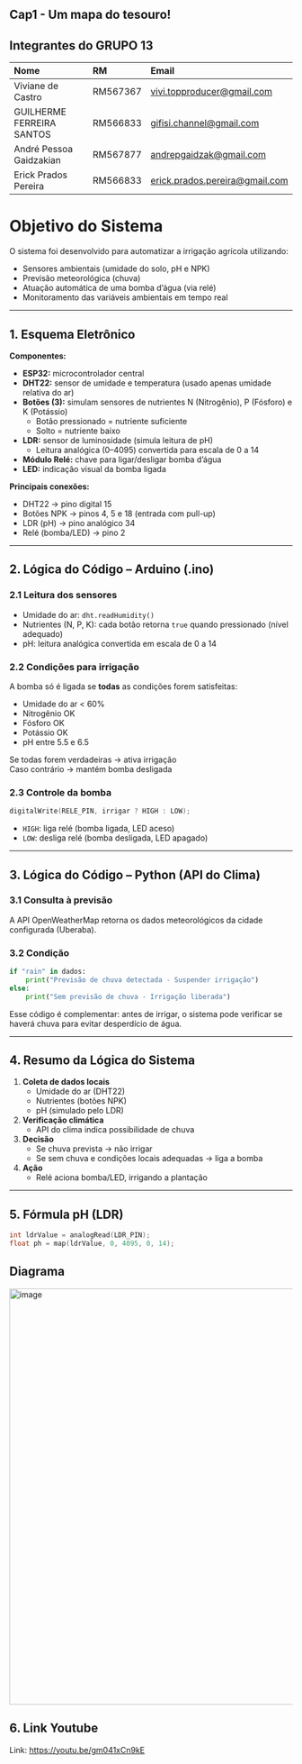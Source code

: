## Cap1 - Um mapa do tesouro!

## Integrantes do GRUPO 13

| Nome | RM | Email |
| :--- | :--- | :--- |
| Viviane de Castro | RM567367 | vivi.topproducer@gmail.com |
| GUILHERME FERREIRA SANTOS | RM566833 | gifisi.channel@gmail.com |
| André Pessoa Gaidzakian | RM567877 | andrepgaidzak@gmail.com |
| Erick Prados Pereira | RM566833 | erick.prados.pereira@gmail.com |

# Objetivo do Sistema

O sistema foi desenvolvido para automatizar a irrigação agrícola utilizando:

- Sensores ambientais (umidade do solo, pH e NPK)
- Previsão meteorológica (chuva)
- Atuação automática de uma bomba d’água (via relé)
- Monitoramento das variáveis ambientais em tempo real

---

## 1. Esquema Eletrônico

**Componentes:**
- **ESP32:** microcontrolador central
- **DHT22:** sensor de umidade e temperatura (usado apenas umidade relativa do ar)
- **Botões (3):** simulam sensores de nutrientes N (Nitrogênio), P (Fósforo) e K (Potássio)
  - Botão pressionado = nutriente suficiente
  - Solto = nutriente baixo
- **LDR:** sensor de luminosidade (simula leitura de pH)
  - Leitura analógica (0–4095) convertida para escala de 0 a 14
- **Módulo Relé:** chave para ligar/desligar bomba d’água
- **LED:** indicação visual da bomba ligada

**Principais conexões:**
- DHT22 → pino digital 15
- Botões NPK → pinos 4, 5 e 18 (entrada com pull-up)
- LDR (pH) → pino analógico 34
- Relé (bomba/LED) → pino 2

---

## 2. Lógica do Código – Arduino (.ino)

### 2.1 Leitura dos sensores

- Umidade do ar: `dht.readHumidity()`
- Nutrientes (N, P, K): cada botão retorna `true` quando pressionado (nível adequado)
- pH: leitura analógica convertida em escala de 0 a 14

### 2.2 Condições para irrigação

A bomba só é ligada se **todas** as condições forem satisfeitas:
- Umidade do ar < 60%
- Nitrogênio OK
- Fósforo OK
- Potássio OK
- pH entre 5.5 e 6.5

Se todas forem verdadeiras → ativa irrigação  
Caso contrário → mantém bomba desligada

### 2.3 Controle da bomba

```cpp
digitalWrite(RELE_PIN, irrigar ? HIGH : LOW);
```
- `HIGH`: liga relé (bomba ligada, LED aceso)
- `LOW`: desliga relé (bomba desligada, LED apagado)

---

## 3. Lógica do Código – Python (API do Clima)

### 3.1 Consulta à previsão

A API OpenWeatherMap retorna os dados meteorológicos da cidade configurada (Uberaba).

### 3.2 Condição

```py
if "rain" in dados:
    print("Previsão de chuva detectada - Suspender irrigação")
else:
    print("Sem previsão de chuva - Irrigação liberada")
```

Esse código é complementar: antes de irrigar, o sistema pode verificar se haverá chuva para evitar desperdício de água.

---

## 4. Resumo da Lógica do Sistema

1. **Coleta de dados locais**
   - Umidade do ar (DHT22)
   - Nutrientes (botões NPK)
   - pH (simulado pelo LDR)
2. **Verificação climática**
   - API do clima indica possibilidade de chuva
3. **Decisão**
   - Se chuva prevista → não irrigar
   - Se sem chuva e condições locais adequadas → liga a bomba
4. **Ação**
   - Relé aciona bomba/LED, irrigando a plantação

---

## 5. Fórmula pH (LDR)

```cpp
int ldrValue = analogRead(LDR_PIN);
float ph = map(ldrValue, 0, 4095, 0, 14);
```

## Diagrama

<img width="900" height="739" alt="image" src="https://github.com/user-attachments/assets/99dc0c3c-e4ab-484b-b38c-df85a43587c5" />

## 6. Link Youtube
Link: https://youtu.be/gm041xCn9kE
